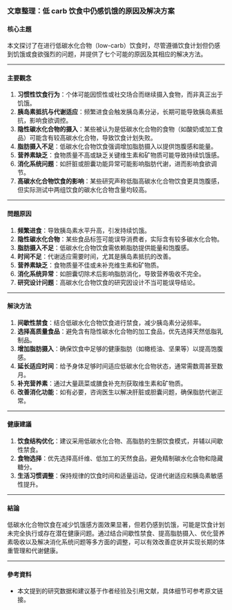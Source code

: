 ### 文章整理：低 carb 饮食中仍感饥饿的原因及解决方案

#### 核心主題
本文探讨了在进行低碳水化合物（low-carb）饮食时，尽管遵循饮食计划但仍感到饥饿或食欲强烈的问题，并提供了七个可能的原因及其相应的解决方法。

---

#### 主要觀念
1. **习惯性饮食行为**：个体可能因惯性或社交场合而继续摄入食物，而非真正出于饥饿。
2. **胰岛素抵抗与代谢适应**：频繁进食会触发胰岛素分泌，长期可能导致胰岛素抵抗，影响食欲调控。
3. **隐性碳水化合物的摄入**：某些被认为是低碳水化合物的食物（如酸奶或加工食品）可能含有较高碳水化合物，导致饮食计划失败。
4. **脂肪摄入不足**：低碳水化合物饮食强调增加脂肪摄入以提供饱腹感和能量。
5. **营养素缺乏**：食物质量不高或缺乏关键维生素和矿物质可能导致持续饥饿感。
6. **消化系统问题**：如肝脏或胆囊功能异常可能影响脂肪代谢，进而影响食欲调节。
7. **高碳水化合物饮食的影响**：某些研究声称低脂高碳水化合物饮食更具饱腹感，但实际测试中两组饮食的碳水化合物含量均较高。

---

#### 問題原因
1. **频繁进食**：导致胰岛素水平升高，引发持续饥饿。
2. **隐性碳水化合物**：某些食品标签可能误导消费者，实际含有较多碳水化合物。
3. **脂肪摄入不足**：低碳水化合物饮食需依赖脂肪提供能量和饱腹感。
4. **时间不足**：代谢适应需要时间，尤其是胰岛素抵抗的改善。
5. **营养素缺乏**：食物质量不佳或未补充维生素和矿物质。
6. **消化系统异常**：如胆囊切除术后影响脂肪消化，导致营养吸收不完全。
7. **研究设计问题**：高碳水化合物饮食的研究因设计不当可能误导结论。

---

#### 解決方法
1. **间歇性禁食**：结合低碳水化合物饮食进行禁食，减少胰岛素分泌频率。
2. **选择高质量食品**：避免含有隐性碳水化合物的加工食品，优先选择天然低脂乳制品。
3. **增加脂肪摄入**：确保饮食中足够的健康脂肪（如橄榄油、坚果等）以提高饱腹感。
4. **延长适应时间**：给予身体足够时间适应低碳水化合物状态，通常需数周甚至数月。
5. **补充营养素**：通过大量蔬菜或膳食补充剂获取维生素和矿物质。
6. **改善消化功能**：如有必要，咨询医生以解决肝脏或胆囊问题，确保脂肪代谢正常。

---

#### 健康建議
1. **饮食结构优化**：建议采用低碳水化合物、高脂肪的生酮饮食模式，并辅以间歇性禁食。
2. **食物选择**：优先选择高纤维、低加工的天然食品，避免精制碳水化合物和隐藏糖分。
3. **生活习惯调整**：保持规律的饮食时间和适量运动，促进代谢适应和胰岛素敏感性提升。

---

#### 結論
低碳水化合物饮食在减少饥饿感方面效果显著，但若仍感到饥饿，可能是饮食计划未完全执行或存在潜在健康问题。通过结合间歇性禁食、提高脂肪摄入、优化营养素吸收以及解决消化系统问题等多方面的调整，可以有效改善症状并实现长期的体重管理和代谢健康。

---

#### 參考資料
- 本文提到的研究数据和建议基于作者经验及引用文献，具体细节可参考原文链接。